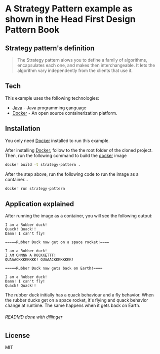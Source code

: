 # A Strategy Pattern example as shown in the Head First Design Pattern Book

## Strategy pattern's definition

> The Strategy pattern alows you to define a family of algorithms, encapsulates each one, and makes then interchangeable.
> It lets the algorithm vary independently from the clients that use it.

## Tech 

This example uses the following technologies:

- [Java] - Java programming çanguage
- [Docker] - An open source containerization platform.


## Installation

You only need [Docker] installed to run this example.

After installing [Docker], follow to the the root folder of the cloned project.
Then, run the following command to build the [docker] image

```sh
docker build -t strategy-pattern .

```

After the step above, run the following code to run the image as a container...

```sh
docker run strategy-pattern
```

## Application explained

After running the image as a container, you will see the following output:

```
I am a Rubber duck!
Quack! Quack!!
Damn! I can't fly!

=====Rubber Duck now get on a space rocket!====

I am a Rubber duck!
I AM ONNNN A ROCKKETTT!
QUAAACKKKKKKKK! QUAAACKKKKKKKK!

=====Rubber Duck now gets back on Earth!====

I am a Rubber duck!
Damn! I can't fly!
Quack! Quack!!
```

The rubber duck initially has a quack behaviour and a fly behavior.
When the rubber ducks get on a space rocket, it's flying and quack behavior change at runtime.
The same happens when it gets back on Earth.

###### READMD done with [dillinger]

#
#
## License

MIT


[//]: # (These are reference links used in the body of this note and get stripped out when the markdown processor does its job. There is no need to format nicely because it shouldn't be seen. Thanks SO - http://stackoverflow.com/questions/4823468/store-comments-in-markdown-syntax)

   [dillinger]: <https://dillinger.io/>
   [Java]: <https://www.java.com/>
   [Docker]: <https://www.docker.com/>
   
